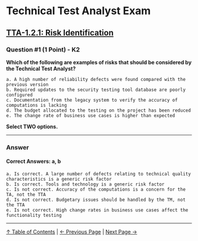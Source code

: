 # Technical Test Analyst Exam

## [TTA-1.2.1: Risk Identification](../1-technical-test-analysts-tasks-in-risk-based-testing/1.2-risk-based-testing-tasks.md#121-risk-identification)

### Question #1 (1 Point) - K2

**Which of the following are examples of risks that should be considered by the Technical Test Analyst?**

    a. A high number of reliability defects were found compared with the previous version
    b. Required updates to the security testing tool database are poorly configured
    c. Documentation from the legacy system to verify the accuracy of computations is lacking
    d. The budget allocated to the testing on the project has been reduced
    e. The change rate of business use cases is higher than expected

**Select TWO options.**

---

### Answer

#### Correct Answers: a, b

    a. Is correct. A large number of defects relating to technical quality characteristics is a generic risk factor
    b. Is correct. Tools and technology is a generic risk factor
    c. Is not correct. Accuracy of the computations is a concern for the TA, not the TTA
    d. Is not correct. Budgetary issues should be handled by the TM, not the TTA
    e. Is not correct. High change rates in business use cases affect the functionality testing

---

[↑ Table of Contents](../../README.md#table-of-contents) | [← Previous Page](../6-test-tools-and-automation/6.2-specific-test-tools.md) | [Next Page →](question-2.md)
